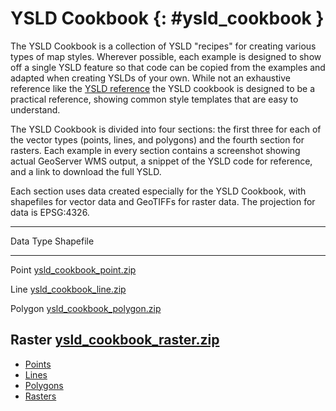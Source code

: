 # YSLD Cookbook {: #ysld_cookbook }

The YSLD Cookbook is a collection of YSLD "recipes" for creating various types of map styles. Wherever possible, each example is designed to show off a single YSLD feature so that code can be copied from the examples and adapted when creating YSLDs of your own. While not an exhaustive reference like the [YSLD reference](../reference/index.md) the YSLD cookbook is designed to be a practical reference, showing common style templates that are easy to understand.

The YSLD Cookbook is divided into four sections: the first three for each of the vector types (points, lines, and polygons) and the fourth section for rasters. Each example in every section contains a screenshot showing actual GeoServer WMS output, a snippet of the YSLD code for reference, and a link to download the full YSLD.

Each section uses data created especially for the YSLD Cookbook, with shapefiles for vector data and GeoTIFFs for raster data. The projection for data is EPSG:4326.

  ---------------------------------------------------------------------------------
  Data Type      Shapefile
  -------------- ------------------------------------------------------------------
  Point          [ysld_cookbook_point.zip](artifacts/ysld_cookbook_point.zip)

  Line           [ysld_cookbook_line.zip](artifacts/ysld_cookbook_line.zip)

  Polygon        [ysld_cookbook_polygon.zip](artifacts/ysld_cookbook_polygon.zip)

  Raster         [ysld_cookbook_raster.zip](artifacts/ysld_cookbook_raster.zip)
  ---------------------------------------------------------------------------------

-   [Points](points.md)
-   [Lines](lines.md)
-   [Polygons](polygons.md)
-   [Rasters](rasters.md)
